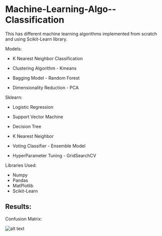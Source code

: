 # Machine-Learning-Algo--Classification


This has different machine learning algorithms implemented from scratch and using Scikit-Learn library.

Models:

- K Nearest Neighbor Classification

- Clustering Algorithm - Kmeans 

- Bagging Model - Random Forest

- Dimensionality Reduction - PCA

Sklearn:

- Logistic Regression

- Support Vector Machine

- Decision Tree

- K Nearest Neighbor

- Voting Classifier - Ensemble Model

- HyperParameter Tuning - GridSearchCV

Libraries Used:

- Numpy
- Pandas
- MatPlotlib
- Scikit-Learn

## Results:

Confusion Matrix:

![alt text](https://github.com/aadlakha12/Machine-Learning-Algo--Classification/blob/master/Grid-Search-Results/ConfusionMatrix.png?raw=true)


